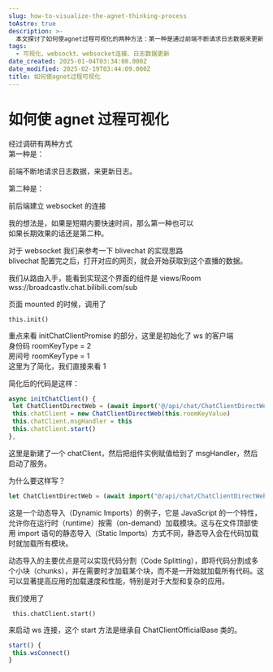 ```yaml
---
slug: how-to-visualize-the-agnet-thinking-process
toAstro: true
description: >-
  本文探讨了如何使agnet过程可视化的两种方法：第一种是通过前端不断请求日志数据来更新日志，适合短期快速实现；第二种是通过前后端建立websocket连接，更适合长期效果。文章还详细介绍了websocket的实现方式，参考了blivechat的配置和实现思路，并通过代码示例展示了如何初始化websocket客户端和启动服务。此外，还解释了动态导入模块的优点，即实现代码分割，提高应用加载速度和性能。
tags:
  - 可视化、websockt、websocket连接、日志数据更新
date_created: 2025-01-04T03:34:08.000Z
date_modified: 2025-02-19T03:44:09.000Z
title: 如何使agnet过程可视化
---
```


# 如何使 agnet 过程可视化

经过调研有两种方式  
第一种是：

前端不断地请求日志数据，来更新日志。

第二种是：

前后端建立 websocket 的连接

我的想法是，如果是短期内要快速时间，那么第一种也可以  
如果长期效果的话还是第二种。

对于 websocket 我们来参考一下 blivechat 的实现思路  
blivechat 配置完之后，打开对应的网页，就会开始获取到这个直播的数据。

我们从路由入手，能看到实现这个界面的组件是 views/Room  
wss://broadcastlv.chat.bilibili.com/sub

页面 mounted 的时候，调用了

```
this.init()
```

重点来看 initChatClientPromise 的部分，这里是初始化了 ws 的客户端  
身份码 roomKeyType = 2  
房间号 roomKeyType = 1  
这里为了简化，我们直接来看 1

简化后的代码是这样：

```js
async initChatClient() {
 let ChatClientDirectWeb = (await import('@/api/chat/ChatClientDirectWeb')).default
 this.chatClient = new ChatClientDirectWeb(this.roomKeyValue)
 this.chatClient.msgHandler = this
 this.chatClient.start()
},
```

这里是新建了一个 chatClient，然后把组件实例赋值给到了 msgHandler，然后启动了服务。

为什么要这样写？

```js
let ChatClientDirectWeb = (await import("@/api/chat/ChatClientDirectWeb")).default
```

这是一个动态导入（Dynamic Imports）的例子，它是 JavaScript 的一个特性，允许你在运行时（runtime）按需（on-demand）加载模块。这与在文件顶部使用 import 语句的静态导入（Static Imports）方式不同，静态导入会在代码加载时就加载所有模块。

动态导入的主要优点是可以实现代码分割（Code Splitting），即将代码分割成多个小块（chunks），并在需要时才加载某个块，而不是一开始就加载所有代码。这可以显著提高应用的加载速度和性能，特别是对于大型和复杂的应用。

我们使用了

```
 this.chatClient.start()
```

来启动 ws 连接，这个 start 方法是继承自 ChatClientOfficialBase 类的。

```js
start() {
 this.wsConnect()
}
```
